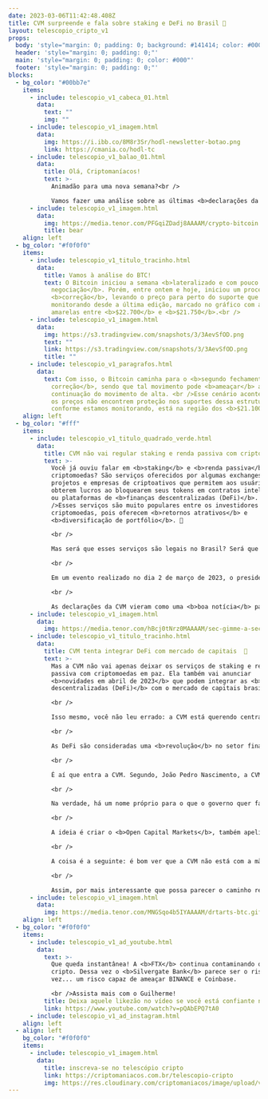 ```yaml
---
date: 2023-03-06T11:42:48.408Z
title: CVM surpreende e fala sobre staking e DeFi no Brasil 🚀
layout: telescopio_cripto_v1
props:
  body: 'style="margin: 0; padding: 0; background: #141414; color: #000"'
  header: 'style="margin: 0; padding: 0;"'
  main: 'style="margin: 0; padding: 0; color: #000"'
  footer: 'style="margin: 0; padding: 0;"'
blocks:
  - bg_color: "#00bb7e"
    items:
      - include: telescopio_v1_cabeca_01.html
        data:
          text: ""
          img: ""
      - include: telescopio_v1_imagem.html
        data:
          img: https://i.ibb.co/8M8r3Sr/hodl-newsletter-botao.png
          link: https://cmania.co/hodl-tc
      - include: telescopio_v1_balao_01.html
        data:
          title: Olá, Criptomaníacos!
          text: >-
            Animadão para uma nova semana?<br /> 

            Vamos fazer uma análise sobre as últimas <b>declarações da CVM em relação às criptomoedas</b>? <br/> Bora!
      - include: telescopio_v1_imagem.html
        data:
          img: https://media.tenor.com/PFGqiZDadj8AAAAM/crypto-bitcoin.gif
          title: bear
    align: left
  - bg_color: "#f0f0f0"
    items:
      - include: telescopio_v1_titulo_tracinho.html
        data:
          title: Vamos à análise do BTC!
          text: O Bitcoin iniciou a semana <b>lateralizado e com pouco volume de
            negociação</b>. Porém, entre ontem e hoje, iniciou um processo de
            <b>correção</b>, levando o preço para perto do suporte que estávamos
            monitorando desde a última edição, marcado no gráfico com as linhas
            amarelas entre <b>$22.700</b> e <b>$21.750</b>.<br />
      - include: telescopio_v1_imagem.html
        data:
          img: https://s3.tradingview.com/snapshots/3/3AevSfOD.png
          text: ""
          link: https://s3.tradingview.com/snapshots/3/3AevSfOD.png
          title: ""
      - include: telescopio_v1_paragrafos.html
        data:
          text: Com isso, o Bitcoin caminha para o <b>segundo fechamento semanal em
            correção</b>, sendo que tal movimento pode <b>ameaçar</b> a
            continuação do movimento de alta. <br />Esse cenário acontecerá caso
            os preços não encontrem proteção nos suportes dessa estrutura que,
            conforme estamos monitorando, está na região dos <b>$21.100</b>.
    align: left
  - bg_color: "#fff"
    items:
      - include: telescopio_v1_titulo_quadrado_verde.html
        data:
          title: CVM não vai regular staking e renda passiva com criptomoedas 💰
          text: >-
            Você já ouviu falar em <b>staking</b> e <b>renda passiva</b> com
            criptomoedas? São serviços oferecidos por algumas exchanges,
            projetos e empresas de criptoativos que permitem aos usuários
            obterem lucros ao bloquearem seus tokens em contratos inteligentes
            ou plataformas de <b>finanças descentralizadas (DeFi)</b>. <br
            />Esses serviços são muito populares entre os investidores de
            criptomoedas, pois oferecem <b>retornos atrativos</b> e
            <b>diversificação de portfólio</b>. 🤑

            <br />

            Mas será que esses serviços são legais no Brasil? Será que a <b>Comissão de Valores Mobiliários (CVM)</b>, o órgão responsável por regular o mercado de capitais no país, tem alguma posição sobre eles? <br />A resposta é sim, e ela pode surpreender você. 😮

            <br />

            Em um evento realizado no dia 2 de março de 2023, o presidente da CVM, João Pedro Nascimento, afirmou que a autarquia <b>não pretende regular</b> serviços de staking ou renda passiva com criptomoedas oferecidos por exchanges e empresas de criptoativos no Brasil.<br /> O foco no momento é fiscalizar os ativos que <b>se enquadram na definição de valores mobiliários</b>, e deixar para um momento posterior a discussão de assuntos como staking. 🙌

            <br />

            As declarações da CVM vieram como uma <b>boa notícia</b> para os investidores e a comunidade de criptomoedas, pois mostraram que a CVM está <b>aberta à inovação</b> e ao desenvolvimento do mercado de criptoativos no Brasil. <br />Além disso, ela contrasta com a postura mais restritiva adotada pela <b>Securities and Exchange Commission (SEC)</b>, o órgão regulador do mercado de capitais nos Estados Unidos, que recentemente iniciou uma série de <b>ações contra</b> serviços de staking e renda passiva com criptomoedas no país. 😕
      - include: telescopio_v1_imagem.html
        data:
          img: https://media.tenor.com/hBcj0tNrz0MAAAAM/sec-gimme-a-sec.gif
      - include: telescopio_v1_titulo_tracinho.html
        data:
          title: CVM tenta integrar DeFi com mercado de capitais  🤝
          text: >-
            Mas a CVM não vai apenas deixar os serviços de staking e renda
            passiva com criptomoedas em paz. Ela também vai anunciar
            <b>novidades em abril de 2023</b> que podem integrar as <b>finanças
            descentralizadas (DeFi)</b> com o mercado de capitais brasileiro. 

            <br />

            Isso mesmo, você não leu errado: a CVM está querendo centralizar as DeFi no país… 😂

            <br />

            As DeFi são consideradas uma <b>revolução</b> no setor financeiro, pois oferecem maior <b>transparência, eficiência, inclusão e autonomia</b> aos usuários. No entanto, as DeFi também enfrentam desafios, como os riscos de segurança. 😬

            <br />

            É aí que entra a CVM. Segundo, João Pedro Nascimento, a CVM está estudando formas de <b>integrar as DeFi com o mercado de capitais brasileiro</b>, de forma a aproveitar as vantagens das plataformas descentralizadas, mas também garantir a <b>proteção dos investidores, a estabilidade do sistema financeiro e o cumprimento das normas legais</b>. 🛡️

            <br />

            Na verdade, há um nome próprio para o que o governo quer fazer, que é criar <b>CeDeFis</b>.  Este é o nome do serviço de DeFi dentro de ambientes altamente regulados ou privados, o que o torna centralizado.

            <br />

            A ideia é criar o <b>Open Capital Markets</b>, também apelidado de <b>“Pix do mercado de capitais"</b>, que possibilitará a transferência de ativos de renda fixa entre instituições. Assim, haverá uma maior portabilidade de investimentos, gerando mais autonomia para os usuários do mercado.

            <br />

            A coisa é a seguinte: é bom ver que a CVM não está com a mão cheia de pedras para jogar no mercado, da forma que o governo americano está fazendo. <br />Mas é aquilo… <b>governos mudam de ideia rapidamente</b> e sempre farão o que for preciso para manter o <b>poder</b> e o <b>controle</b> em suas mãos.

            <br />

            Assim, por mais interessante que possa parecer o caminho regulatório brasileiro e as inovações do país, lembre-se que o único caminho para uma <b>verdadeira liberdade financeira é descentralizado</b> como o Bitcoin , concorda? ❤️
      - include: telescopio_v1_imagem.html
        data:
          img: https://media.tenor.com/MNGSqo4b5IYAAAAM/drtarts-btc.gif
    align: left
  - bg_color: "#f0f0f0"
    items:
      - include: telescopio_v1_ad_youtube.html
        data:
          text: >-
            Que queda instantânea! A <b>FTX</b> continua contaminando o setor
            cripto. Dessa vez o <b>Silvergate Bank</b> parece ser o risco da
            vez... um risco capaz de ameaçar BINANCE e Coinbase. 

            <br />Assista mais com o Guilherme!
          title: Deixa aquele likezão no vídeo se você está confiante no BTC!
          link: https://www.youtube.com/watch?v=pQAbEPQ7tA0
      - include: telescopio_v1_ad_instagram.html
    align: left
  - align: left
    bg_color: "#f0f0f0"
    items:
      - include: telescopio_v1_imagem.html
        data:
          title: inscreva-se no telescópio cripto
          link: https://criptomaniacos.com.br/telescopio-cripto
          img: https://res.cloudinary.com/criptomaniacos/image/upload/v1662133224/telescopio/inscreva-se-telescopio.png
---
```

